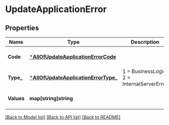 # UpdateApplicationError

## Properties
Name | Type | Description | Notes
------------ | ------------- | ------------- | -------------
**Code** | [***AllOfUpdateApplicationErrorCode**](AllOfUpdateApplicationErrorCode.md) |  | [optional] [default to null]
**Type_** | [***AllOfUpdateApplicationErrorType_**](AllOfUpdateApplicationErrorType_.md) |   1 &#x3D; BusinessLogic  2 &#x3D; InternalServerError | [optional] [default to null]
**Values** | **map[string]string** |  | [optional] [default to null]

[[Back to Model list]](../README.md#documentation-for-models) [[Back to API list]](../README.md#documentation-for-api-endpoints) [[Back to README]](../README.md)

